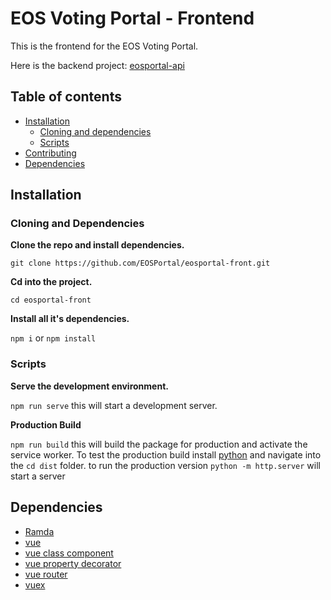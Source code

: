 # EOS Voting Portal - Frontend


This is the frontend for the EOS Voting Portal.

Here is the backend project: [eosportal-api](https://github.com/zrts/eosportal-api)

## Table of contents

* [Installation](#installation)
    * [Cloning and dependencies](#cloning-and-dependencies)
    * [Scripts](#scripts)
* [Contributing](https://github.com/EOSPortal/eosportal-front/blob/master/CONTRIBUTING.md)
* [Dependencies](#dependencies)


## Installation

### Cloning and Dependencies

**Clone the repo and install dependencies.**

`git clone https://github.com/EOSPortal/eosportal-front.git`

**Cd into the project.**

`cd eosportal-front`

**Install all it's dependencies.**

`npm i` or `npm install`

### Scripts

**Serve the development environment.**

`npm run serve`  this will start a development server.

**Production Build**

`npm run build`  this will build the package for production and activate the service worker.
To test the production build install [python](https://www.python.org/downloads/) and navigate into the `cd dist` folder.
to run the production version `python -m http.server` will start a server


## Dependencies

* [Ramda](https://ramdajs.com/)
* [vue](https://vuejs.org/)
* [vue class component](https://github.com/vuejs/vue-class-component)
* [vue property decorator](https://github.com/kaorun343/vue-property-decorator)
* [vue router](https://router.vuejs.org/en/)
* [vuex](https://vuex.vuejs.org/en/)
